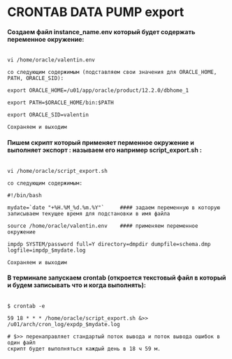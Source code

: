 # CRONTAB DATA PUMP export

#### Создаем файл instance_name.env который будет содержать переменное окружение:
```

vi /home/oracle/valentin.env

со следующим содержимым (подставляем свои значения для ORACLE_HOME, PATH, ORACLE_SID):

export ORACLE_HOME=/u01/app/oracle/product/12.2.0/dbhome_1

export PATH=$ORACLE_HOME/bin:$PATH

export ORACLE_SID=valentin

Сохраняем и выходим
```

#### Пишем скрипт который применяет перменное окружение и выполняет экспорт : называем его например script_export.sh :
```

vi /home/oracle/script_export.sh

со следующим содержимым:

#!/bin/bash

mydate=`date "+%H.%M_%d.%m.%Y"`     #### задаем переменную в которую записываем текущее время для подстановки в имя файла

source /home/oracle/valentin.env    #### применяем переменное окружение

impdp SYSTEM/password full=Y directory=dmpdir dumpfile=schema.dmp logfile=impdp_$mydate.log

Сохраняем и выходим
```

#### В терминале запускаем crontab (откроется текстовый файл в который и будем записывать что и когда выполнять):
```

$ crontab -e

59 18 * * * /home/oracle/script_export.sh &>> /u01/arch/cron_log/expdp_$mydate.log

# $>> перенаправляет стандартый поток вывода и поток вывода ошибок в один файл
скрипт будет выполняться каждый день в 18 ч 59 м.
```

